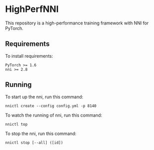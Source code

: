 # HighPerfNNI

This repository is a high-performance training framework with NNI for PyTorch. 

## Requirements

To install requirements:

```setup
PyTorch >= 1.6
nni >= 2.8
```

## Running

To start up the nni, run this command:

```
nnictl create --config config.yml -p 8140
```

To watch the running of nni, run this command:

```
nnictl top 
```


To stop the nni, run this command:

```
nnictl stop [--all] ([id])
```

